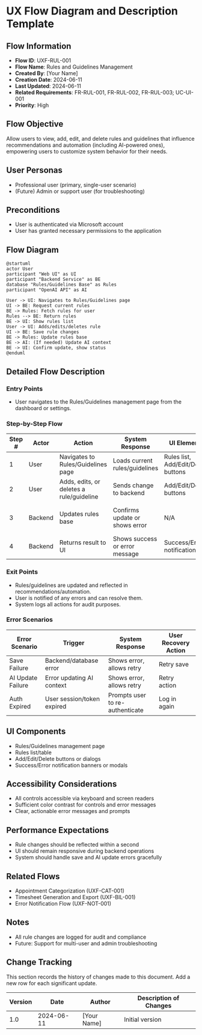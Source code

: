 # UX Flow Diagram and Description Template

## Flow Information
- **Flow ID**: UXF-RUL-001
- **Flow Name**: Rules and Guidelines Management
- **Created By**: [Your Name]
- **Creation Date**: 2024-06-11
- **Last Updated**: 2024-06-11
- **Related Requirements**: FR-RUL-001, FR-RUL-002, FR-RUL-003; UC-UI-001
- **Priority**: High

## Flow Objective
Allow users to view, add, edit, and delete rules and guidelines that influence recommendations and automation (including AI-powered ones), empowering users to customize system behavior for their needs.

## User Personas
- Professional user (primary, single-user scenario)
- (Future) Admin or support user (for troubleshooting)

## Preconditions
- User is authenticated via Microsoft account
- User has granted necessary permissions to the application

## Flow Diagram
```
@startuml
actor User
participant "Web UI" as UI
participant "Backend Service" as BE
database "Rules/Guidelines Base" as Rules
participant "OpenAI API" as AI

User -> UI: Navigates to Rules/Guidelines page
UI -> BE: Request current rules
BE -> Rules: Fetch rules for user
Rules --> BE: Return rules
BE -> UI: Show rules list
User -> UI: Adds/edits/deletes rule
UI -> BE: Save rule changes
BE -> Rules: Update rules base
BE -> AI: (If needed) Update AI context
BE -> UI: Confirm update, show status
@enduml
```

## Detailed Flow Description

### Entry Points
- User navigates to the Rules/Guidelines management page from the dashboard or settings.

### Step-by-Step Flow

| Step # | Actor        | Action                                      | System Response                                      | UI Elements                | Notes                                  |
|--------|--------------|---------------------------------------------|------------------------------------------------------|----------------------------|----------------------------------------|
| 1      | User         | Navigates to Rules/Guidelines page          | Loads current rules/guidelines                       | Rules list, Add/Edit/Delete buttons |                                        |
| 2      | User         | Adds, edits, or deletes a rule/guideline    | Sends change to backend                              | Add/Edit/Delete buttons    |                                        |
| 3      | Backend      | Updates rules base                          | Confirms update or shows error                       | N/A                        | May update AI context                  |
| 4      | Backend      | Returns result to UI                        | Shows success or error message                       | Success/Error notification  |                                        |

### Exit Points
- Rules/guidelines are updated and reflected in recommendations/automation.
- User is notified of any errors and can resolve them.
- System logs all actions for audit purposes.

### Error Scenarios

| Error Scenario         | Trigger                                 | System Response                                 | User Recovery Action                |
|-----------------------|-----------------------------------------|------------------------------------------------|-------------------------------------|
| Save Failure          | Backend/database error                   | Shows error, allows retry                       | Retry save                          |
| AI Update Failure     | Error updating AI context                | Shows error, allows retry                       | Retry action                        |
| Auth Expired          | User session/token expired               | Prompts user to re-authenticate                 | Log in again                        |

## UI Components
- Rules/Guidelines management page
- Rules list/table
- Add/Edit/Delete buttons or dialogs
- Success/Error notification banners or modals

## Accessibility Considerations
- All controls accessible via keyboard and screen readers
- Sufficient color contrast for controls and error messages
- Clear, actionable error messages and prompts

## Performance Expectations
- Rule changes should be reflected within a second
- UI should remain responsive during backend operations
- System should handle save and AI update errors gracefully

## Related Flows
- Appointment Categorization (UXF-CAT-001)
- Timesheet Generation and Export (UXF-BIL-001)
- Error Notification Flow (UXF-NOT-001)

## Notes
- All rule changes are logged for audit and compliance
- Future: Support for multi-user and admin troubleshooting

## Change Tracking

This section records the history of changes made to this document. Add a new row for each significant update.

| Version | Date       | Author      | Description of Changes         |
|---------|------------|-------------|-------------------------------|
| 1.0     | 2024-06-11 | [Your Name] | Initial version               | 